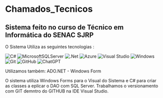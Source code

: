 # Chamados_Tecnicos
## Sistema feito no curso  de Técnico em Informática do SENAC SJRP 

O Sistema Utiliza as seguintes tecnologias :  	


   ![C#](https://img.shields.io/badge/c%23-%23239120.svg?style=for-the-badge&logo=csharp&logoColor=white)           ![MicrosoftSQLServer](https://img.shields.io/badge/Microsoft%20SQL%20Server-CC2927?style=for-the-badge&logo=microsoft%20sql%20server&logoColor=white) 
   ![.Net](https://img.shields.io/badge/.NET-5C2D91?style=for-the-badge&logo=.net&logoColor=white)    ![Azure](https://img.shields.io/badge/azure-%230072C6.svg?style=for-the-badge&logo=microsoftazure&logoColor=white)     ![Visual Studio](https://img.shields.io/badge/Visual%20Studio-5C2D91.svg?style=for-the-badge&logo=visual-studio&logoColor=white)  ![Windows](https://img.shields.io/badge/Windows-0078D6?style=for-the-badge&logo=windows&logoColor=white)    ![Git](https://img.shields.io/badge/git-%23F05033.svg?style=for-the-badge&logo=git&logoColor=white)  ![GitHub](https://img.shields.io/badge/github-%23121011.svg?style=for-the-badge&logo=github&logoColor=white)   ![ChatGPT](https://img.shields.io/badge/chatGPT-74aa9c?style=for-the-badge&logo=openai&logoColor=white)
  
  Utilizamos também: ADO.NET - Windows Form

  O sistema utiliza Windows Forms para o Visual do Sistema e C# para criar as classes a eplicar  o DAO com SQL Server. Trabalhamos o versionamento com GIT demntro do GITHUB na IDE Visual Studio.
